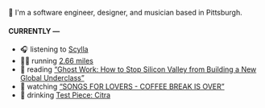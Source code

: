 👋 I'm a software engineer, designer, and musician based in Pittsburgh.

#### CURRENTLY —

* 🎧 listening to [Scylla](https://www.last.fm/music/Scylla/_/iRobot)
* 🏃‍♂️ running [2.66 miles](https://www.strava.com/activities/4004986346)
* 📘 reading [“Ghost Work: How to Stop Silicon Valley from Building a New Global Underclass”](https://www.goodreads.com/book/show/41963432-ghost-work)
* 🍿 watching [“SONGS FOR LOVERS - COFFEE BREAK IS OVER”](https://youtu.be/aYYFmp9NBTk)
* 🍺 drinking [Test Piece: Citra](https://untappd.com/user/namoscato/checkin/936866704)
